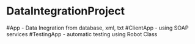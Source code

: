 # DataIntegrationProject

#App - Data Inegration from database, xml, txt
#ClientApp - using SOAP services
#TestingApp - automatic testing using Robot Class
